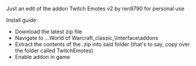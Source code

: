 Just an edit of the addon Twitch Emotes v2 by ren9790 for personal use

Install guide:
* Download the latest zip file
* Navigate to ...World of Warcraft\_classic_\Interface\addons
* Extract the contents of the .zip into said folder (that's to say, copy over the folder called TwitchEmotes)
* Enable addon in game
